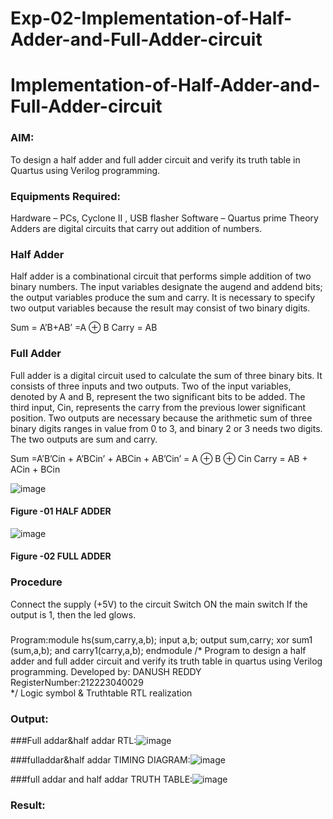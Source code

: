 # Exp-02-Implementation-of-Half-Adder-and-Full-Adder-circuit

# Implementation-of-Half-Adder-and-Full-Adder-circuit
### AIM:
To design a half adder and full adder circuit and verify its truth table in Quartus using Verilog programming.

### Equipments Required:
Hardware – PCs, Cyclone II , USB flasher
Software – Quartus prime
Theory
Adders are digital circuits that carry out addition of numbers.

### Half Adder
Half adder is a combinational circuit that performs simple addition of two binary numbers. The input variables designate the augend and addend bits; the output variables produce the sum and carry. It is necessary to specify two output variables because the result may consist of two binary digits.

Sum = A’B+AB’ =A ⊕ B Carry = AB

### Full Adder
Full adder is a digital circuit used to calculate the sum of three binary bits. It consists of three inputs and two outputs. Two of the input variables, denoted by A and B, represent the two significant bits to be added. The third input, Cin, represents the carry from the previous lower significant position. Two outputs are necessary because the arithmetic sum of three binary digits ranges in value from 0 to 3, and binary 2 or 3 needs two digits. The two outputs are sum and carry.

Sum =A’B’Cin + A’BCin’ + ABCin + AB’Cin’ = A ⊕ B ⊕ Cin Carry = AB + ACin + BCin

 ![image](https://user-images.githubusercontent.com/36288975/163552156-a13e5a56-c638-4110-97d9-8896907c8d25.png)

#### Figure -01 HALF ADDER 


![image](https://user-images.githubusercontent.com/36288975/163552057-b3547877-6d07-45b4-b7e0-bcfebfad9e1d.png)

#### Figure -02 FULL ADDER 

### Procedure

Connect the supply (+5V) to the circuit
Switch ON the main switch
If the output is 1, then the led glows.
### 
Program:module hs(sum,carry,a,b);
input a,b;
output sum,carry;
xor sum1 (sum,a,b);
and carry1(carry,a,b);
endmodule
/*
Program to design a half adder and full adder circuit and verify its truth table in quartus using Verilog programming.
Developed by: DANUSH REDDY
RegisterNumber:212223040029  
*/
Logic symbol & Truthtable
RTL realization

### Output:
###Full addar&half addar RTL:![image](https://github.com/danushreddy7/Exp-02-Implementation-of-Half-Adder-and-Full-Adder-circuit/assets/149035740/25155b22-da37-47bf-b5fe-ba49d33ce8bf)

###fulladdar&half addar TIMING DIAGRAM:![image](https://github.com/danushreddy7/Exp-02-Implementation-of-Half-Adder-and-Full-Adder-circuit/assets/149035740/99af3336-395b-4556-9281-7e38f26b1a99)



###full addar and half addar TRUTH TABLE:![image](https://github.com/danushreddy7/Exp-02-Implementation-of-Half-Adder-and-Full-Adder-circuit/assets/149035740/eeea169e-a806-4c0a-aa99-515f92271970)


### Result:
